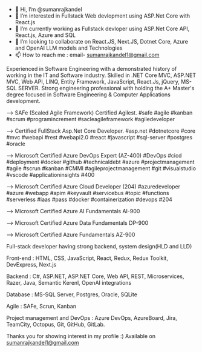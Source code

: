 - 👋 Hi, I’m @sumanrajkandel
- 👀 I’m interested in Fullstack Web devlopment using ASP.Net Core with React.js
- 🌱 I’m currently working as Fullstack devloper using ASP.Net Core API, React.js, Azure and SQL
- 💞️ I’m looking to collaborate on React.JS, Next.JS, Dotnet Core, Azure and OpenAI LLM models and Technologies
- 📫 How to reach me : email- sumanrajkandel1@gmail.com

Experienced in Software Engineering with a demonstrated history of working in the IT and Software industry. Skilled in .NET Core MVC, ASP.NET MVC, Web API, LINQ, Entity Framework, JavaScript, React.Js, jQuery, MS-SQL SERVER. Strong engineering professional with holding the A+ Master's degree focused in Software Engineering & Computer Applications development. 

--> SAFe (Scaled Agile Framework) Certified Agilest. 
#safe #agile #kanban #scrum #programincrement #sacleagileframework #agiledeveloper

--> Certified FullStack Asp.Net Core Developer. 
#asp.net #dotnetcore #core #mvc #webapi #rest #webapi2.0 #react #javascript #sql-server #postgres #oracle

--> Microsoft Certified Azure DevOps Expert (AZ-400)
#DevOps #cicd #deployment #docker #github #technicaldebt #azure #projectmanagement #agile #scrun #kanban #CMMI #agileprojectmanagement #git #visualstudio #vscode #applicationinsights #400 

--> Microsoft Certified Azure Cloud Developer (204)
#azuredeveloper #azure #webapp #apim #keyvault #servicebus #topic #functions #serverless #iaas #pass #docker #containerization #devops #204

--> Microsoft Certified Azure AI Fundamentals AI-900

--> Microsoft Certified Azure Data Fundamentals DP-900

--> Microsoft Certified Azure Fundamentals AZ-900


Full-stack developer having strong backend, system design(HLD and LLD)

Front-end : HTML, CSS, JavaScript, React, Redux, Redux Toolkit, DevExpress, Next.js

Backend : C#, ASP.NET, ASP.NET Core, Web API, REST, Microservices, Razer, Java, Semantic Kerenl, OpenAI integrations

Database : MS-SQL Server, Postgres, Oracle, SQLite

Agile : SAFe, Scrun, Kanban

Project management and DevOps : Azure DevOps, AzureBoard, Jira, TeamCity, Octopus, Git, GitHub, GitLab.

Thanks you for showing interest in my profile :)
Available on sumanrajkandel1@gmail.com
